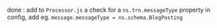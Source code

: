 

done : add to `Processor.js` a check for a `ns.trn.messageType` property in config, add eg. `message.messageType = ns.schema.BlogPosting`
